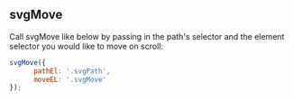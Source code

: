 ## svgMove

Call svgMove like below by passing in the path's selector and the element selector you would like to move on scroll: 

```javascript
svgMove({
      pathEl: '.svgPath',
      moveEL: '.svgMove'
});
```
